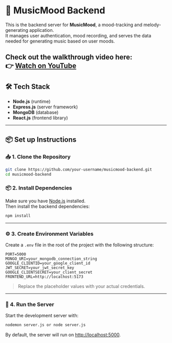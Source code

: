 # 🎵 MusicMood Backend

This is the backend server for **MusicMood**, a mood-tracking and melody-generating application.  
It manages user authentication, mood recording, and serves the data needed for generating music based on user moods.

Check out the walkthrough video here:  
👉 [Watch on YouTube](https://youtu.be/taqc5El3xg0)
---

## 🛠️ Tech Stack
- **Node.js** (runtime)
- **Express.js** (server framework)
- **MongoDB** (database)
- **React.js** (frontend library)

---

## 📦 Set up Instructions

### 📥 1. Clone the Repository

```bash
git clone https://github.com/your-username/musicmood-backend.git
cd musicmood-backend
```


### 📦 2. Install Dependencies

Make sure you have [Node.js](https://nodejs.org/) installed.  
Then install the backend dependencies:

```bash
npm install
```

---

### ⚙️ 3. Create Environment Variables

Create a `.env` file in the root of the project with the following structure:

```env
PORT=5000
MONGO_URI=your_mongodb_connection_string
GOOGLE_CLIENTID=your_google_client_id
JWT_SECRET=your_jwt_secret_key
GOOGLE_CLIENTSECRET=your_client_secret
FRONTEND_URL=http://localhost:5173
```

> Replace the placeholder values with your actual credentials.

---

### 🚀 4. Run the Server

Start the development server with:

```bash
nodemon server.js or node server.js
```

By default, the server will run on [http://localhost:5000](http://localhost:5000).

